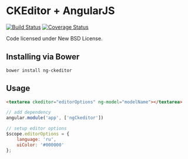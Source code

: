 CKEditor + AngularJS
====================
[![Build Status](https://travis-ci.org/esvit/ng-ckeditor.png)](https://travis-ci.org/esvit/ng-ckeditor) [![Coverage Status](https://coveralls.io/repos/esvit/ng-ckeditor/badge.png)](https://coveralls.io/r/esvit/ng-ckeditor)


Code licensed under New BSD License.

## Installing via Bower
```
bower install ng-ckeditor
```

## Usage
```html
<textarea ckeditor="editorOptions" ng-model="modelName"></textarea>
```

```js
// add dependency
angular.module('app', ['ngCkeditor'])

// setup editor options
$scope.editorOptions = {
    language: 'ru',
    uiColor: '#000000'
};
```
